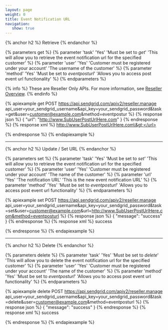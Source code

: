 ```yaml
---
layout: page
weight: 0
title: Event Notification URL
navigation:
   show: true
---
```


{% anchor h2 %}
Retrieve 
{% endanchor %}

{% parameters get %}
 {% parameter 'task' 'Yes' 'Must be set to <em>get</em>' 'This will allow you to retrieve the event notification url for the specified customer' %}
 {% parameter 'user' 'Yes' 'Customer must be registered under your account' 'The username of the customer' %}
 {% parameter 'method' 'Yes' 'Must be set to <em>eventposturl</em>' 'Allows you to access post event url functionality' %}
{% endparameters %}

{% info %}
These are Reseller Only APIs. For more information, see [Reseller Overview](https://sendgrid.com/docs/API_Reference/Web_API/Reseller_API/index.html).
{% endinfo %}

{% apiexample get POST https://api.sendgrid.com/apiv2/reseller.manage api_user=your_sendgrid_username&api_key=your_sendgrid_password&task=get&user=customer@example.com&method=eventpostur %}
  {% response json %}
{
  "url": "http://www.SubUserPostUrlHere.com"
}
  {% endresponse %}
  {% response xml %}
<url>http://www.SubUserPostUrlHere.com\&gt;</url>

  {% endresponse %}
{% endapiexample %}

* * * * *

{% anchor h2 %}
Update / Set URL 
{% endanchor %}

{% parameters set %}
 {% parameter 'task' 'Yes' 'Must be set to <em>set</em>' 'This will allow you to retrieve the event notification url for the specified customer' %}
 {% parameter 'user' 'Yes' 'Customer must be registered under your account' 'The name of the customer' %}
 {% parameter 'url' 'Yes' 'The notification URL' 'This is the new event notification URL' %}
 {% parameter 'method' 'Yes' 'Must be set to <em>eventposturl</em>' 'Allows you to access post event url functionality' %}
{% endparameters %}


{% apiexample set POST https://api.sendgrid.com/apiv2/reseller.manage api_user=your_sendgrid_username&api_key=your_sendgrid_password&task=set&user=customer@example.com&url=http://www.SubUserPostUrlHere.com&method=eventposturl %}
  {% response json %}
{
  "message": "success"
}
  {% endresponse %}
  {% response xml %}
<result>
   <message>success</message>
</result>

  {% endresponse %}
{% endapiexample %}

* * * * *

{% anchor h2 %}
Delete 
{% endanchor %}

{% parameters delete %}
 {% parameter 'task' 'Yes' 'Must be set to <em>delete</em>' 'This will allow you to delete the event notification url for the specified customer' %}
 {% parameter 'user' 'Yes' 'Customer must be registered under your account' 'The name of the customer' %}
 {% parameter 'method' 'Yes' 'Must be set to <em>eventposturl</em>' 'Allows you to access post event url functionality' %}
{% endparameters %}


{% apiexample delete POST https://api.sendgrid.com/apiv2/reseller.manage api_user=your_sendgrid_username&api_key=your_sendgrid_password&task=delete&user=customer@example.com&method=eventposturl %}
  {% response json %}
{
  "message": "success"
}
  {% endresponse %}
  {% response xml %}
<result>
   <message>success</message>
</result>

  {% endresponse %}
{% endapiexample %}
